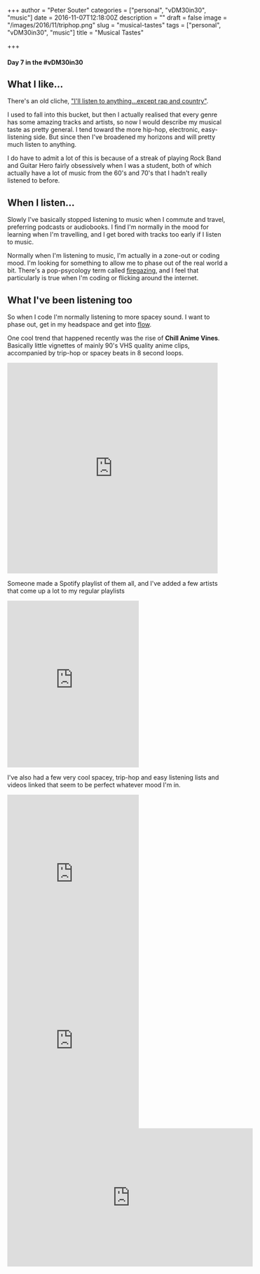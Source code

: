 +++
author = "Peter Souter"
categories = ["personal", "vDM30in30", "music"]
date = 2016-11-07T12:18:00Z
description = ""
draft = false
image = "/images/2016/11/triphop.png"
slug = "musical-tastes"
tags = ["personal", "vDM30in30", "music"]
title = "Musical Tastes"

+++

#### Day 7 in the #vDM30in30

## What I like...

There's an old cliche, ["I'll listen to anything...except rap and country"](https://psmag.com/i-listen-to-everything-except-rap-and-country-music-28048a1168bf#.nkmz5aasw). 

I used to fall into this bucket, but then I actually realised that every genre has some amazing tracks and artists, so now I would describe my musical taste as pretty general. I tend toward the more hip-hop, electronic, easy-listening side. But since then I've broadened my horizons and will pretty much listen to anything.

I do have to admit a lot of this is because of a streak of playing Rock Band and Guitar Hero fairly obsessively when I was a student, both of which actually have a lot of music from the 60's and 70's that I hadn't really listened to before.

## When I listen...

Slowly I've basically stopped listening to music when I commute and travel, preferring podcasts or audiobooks. I find I'm normally in the mood for learning when I'm travelling, and I get bored with tracks too early if I listen to music.

Normally when I'm listening to music, I'm actually in a zone-out or coding mood. I'm looking for something to allow me to phase out of the real world a bit. There's a pop-psycology term called [firegazing](http://www.smithsonianmag.com/science-nature/fire-good-make-human-inspiration-happen-132494650/?no-ist), and I feel that particularly is true when I'm coding or flicking around the internet.

## What I've been listening too

So when I code I'm normally listening to more spacey sound. I want to phase out, get in my headspace and get into 
[flow](https://en.wikipedia.org/wiki/Flow_(psychology)).

One cool trend that happened recently was the rise of **Chill Anime Vines**. Basically little vignettes of mainly 90's VHS quality anime clips, accompanied by trip-hop or spacey beats in 8 second loops.

<iframe src="https://vine.co/v/iMpjtTWbdIX/embed/postcard" width="480" height="480" frameborder="0"></iframe><script src="https://platform.vine.co/static/scripts/embed.js"></script>

Someone made a Spotify playlist of them all, and I've added a few artists that come up a lot to my regular playlists

<iframe src="https://embed.spotify.com/?uri=spotify%3Auser%3Abeeaguila%3Aplaylist%3A2ggzPKZygVlkGUy9IJkFL2" width="300" height="380" frameborder="0" allowtransparency="true"></iframe>

I've also had a few very cool spacey, trip-hop and easy listening lists and videos linked that seem to be perfect whatever mood I'm in.

<iframe src="https://embed.spotify.com/?uri=spotify%3Auser%3A123156102%3Aplaylist%3A0EedULhw6qjt7m6PD0Zsjb" width="300" height="380" frameborder="0" allowtransparency="true"></iframe>

<iframe src="https://embed.spotify.com/?uri=spotify%3Auser%3Apep.garcia%3Aplaylist%3A19VKB4IorShrjL96LNbrvZ" width="300" height="380" frameborder="0" allowtransparency="true"></iframe>

<iframe width="560" height="315" src="https://www.youtube.com/embed/bV-hSgL1R74" frameborder="0" allowfullscreen></iframe>